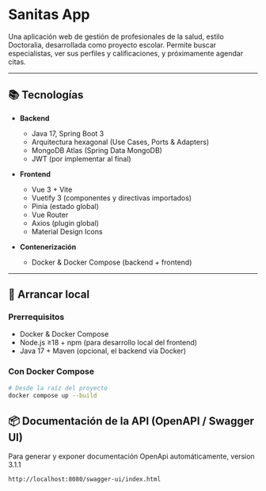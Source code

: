 # Sanitas App

Una aplicación web de gestión de profesionales de la salud, estilo Doctoralia, desarrollada como proyecto escolar. Permite buscar especialistas, ver sus perfiles y calificaciones, y próximamente agendar citas.

---

## 📚 Tecnologías

- **Backend**  
  - Java 17, Spring Boot 3  
  - Arquitectura hexagonal (Use Cases, Ports & Adapters)  
  - MongoDB Atlas (Spring Data MongoDB)  
  - JWT (por implementar al final)
 
- **Frontend**  
  - Vue 3 + Vite  
  - Vuetify 3 (componentes y directivas importados)  
  - Pinia (estado global)  
  - Vue Router  
  - Axios (plugin global)  
  - Material Design Icons
  
- **Contenerización**  
  - Docker & Docker Compose (backend + frontend)  

---

## 🚀 Arrancar local

### Prerrequisitos

- Docker & Docker Compose  
- Node.js ≥18 + npm (para desarrollo local del frontend)  
- Java 17 + Maven (opcional, el backend via Docker)  

### Con Docker Compose

```bash
# Desde la raíz del proyecto
docker compose up --build
```

## 📦 Documentación de la API (OpenAPI / Swagger UI)

Para generar y exponer documentación OpenApi automáticamente, version 3.1.1
```url
http://localhost:8080/swagger-ui/index.html
```
